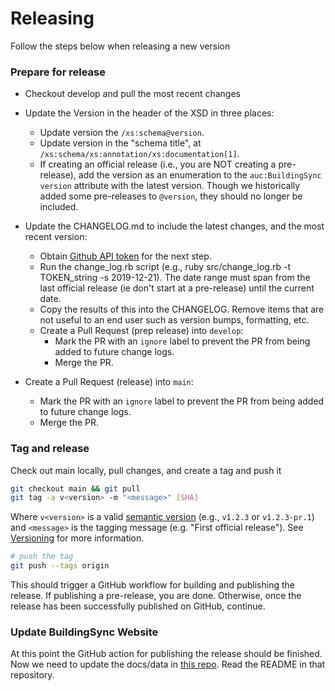 # Releasing

Follow the steps below when releasing a new version

### Prepare for release

* Checkout develop and pull the most recent changes

* Update the Version in the header of the XSD in three places:
    * Update version the `/xs:schema@version`.
    * Update version in the "schema title", at `/xs:schema/xs:annotation/xs:documentation[1]`.
    * If creating an official release (i.e., you are NOT creating a pre-release), add the version as an enumeration to the `auc:BuildingSync` `version` attribute with the latest version. Though we historically added some pre-releases to `@version`, they should no longer be included.

* Update the CHANGELOG.md to include the latest changes, and the most recent version:
    * Obtain [Github API token](https://docs.github.com/en/authentication/keeping-your-account-and-data-secure/managing-your-personal-access-tokens) for the next step.
	* Run the change_log.rb script (e.g., ruby src/change_log.rb -t TOKEN_string -s 2019-12-21). The date range must span from the last official release (ie don't start at a pre-release) until the current date.
	* Copy the results of this into the CHANGELOG. Remove items that are not useful to an end user such as version bumps, formatting, etc.
    * Create a Pull Request (prep release) into `develop`:
        * Mark the PR with an `ignore` label to prevent the PR from being added to future change logs. 
        * Merge the PR.

* Create a Pull Request (release) into `main`:
    * Mark the PR with an `ignore` label to prevent the PR from being added to future change logs. 
    * Merge the PR.

### Tag and release

Check out main locally, pull changes, and create a tag and push it
```bash
git checkout main && git pull
git tag -a v<version> -m "<message>" [SHA]
```
Where `v<version>` is a valid [semantic version](https://semver.org/) (e.g., `v1.2.3` or `v1.2.3-pr.1`) and `<message>` is the tagging message (e.g. "First official release"). See [Versioning](versioning.md) for more information.
```bash
# push the tag
git push --tags origin 
```

This should trigger a GitHub workflow for building and publishing the release. If publishing a pre-release, you are done. Otherwise, once the release has been successfully published on GitHub, continue.

### Update BuildingSync Website

At this point the GitHub action for publishing the release should be finished. Now we need to update the docs/data in [this repo](https://github.com/BuildingSync/BuildingSync-website). Read the README in that repository.



